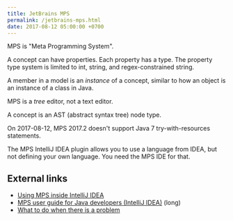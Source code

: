 ```yaml
---
title: JetBrains MPS
permalink: /jetbrains-mps.html
date: 2017-08-12 05:00:00 +0700
---
```


MPS is "Meta Programming System".

A concept can have properties. Each property has a type.
The property type system is limited to int, string, and regex-constrained string.

A member in a model is an *instance* of a concept,
similar to how an object is an instance of a class in Java.

MPS is a *tree* editor, not a text editor.

A concept is an AST (abstract syntax tree) node type.

On 2017-08-12, MPS 2017.2 doesn't support Java 7 try-with-resources statements.

The MPS IntelliJ IDEA plugin allows you to use a language from IDEA,
but not defining your own language.
You need the MPS IDE for that.

## External links

- [Using MPS inside IntelliJ IDEA](https://confluence.jetbrains.com/display/MPSD20172/Using+MPS+inside+IntelliJ+IDEA)
- [MPS user guide for Java developers (IntelliJ IDEA)](https://confluence.jetbrains.com/pages/viewpage.action?pageId=93128576) (long)
- [What to do when there is a problem](https://confluence.jetbrains.com/display/MPSD20172/Finding+your+way+out)
